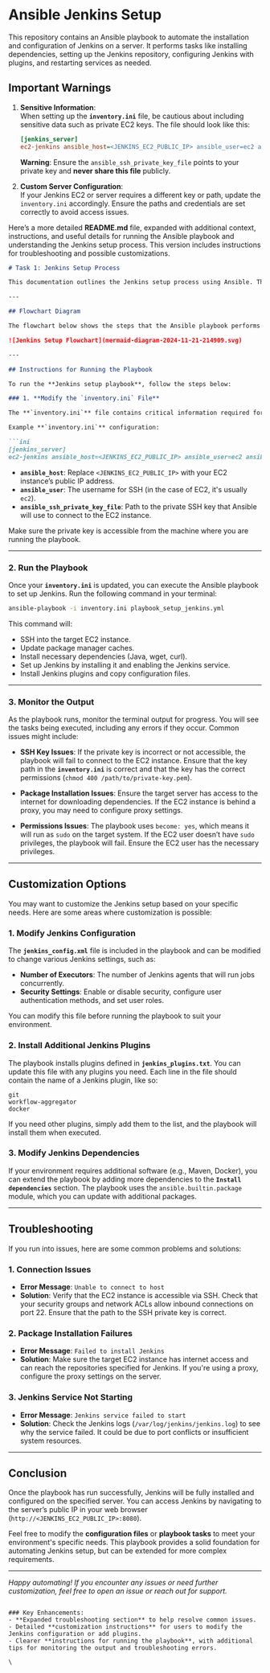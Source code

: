 
# Ansible Jenkins Setup

This repository contains an Ansible playbook to automate the installation and configuration of Jenkins on a server. It performs tasks like installing dependencies, setting up the Jenkins repository, configuring Jenkins with plugins, and restarting services as needed.

## Important Warnings

1. **Sensitive Information**:  
   When setting up the **`inventory.ini`** file, be cautious about including sensitive data such as private EC2 keys. The file should look like this:

   ```ini
   [jenkins_server]
   ec2-jenkins ansible_host=<JENKINS_EC2_PUBLIC_IP> ansible_user=ec2 ansible_ssh_private_key_file=/path/to/private-key.pem
   ```

   **Warning**: Ensure the `ansible_ssh_private_key_file` points to your private key and **never share this file** publicly.

2. **Custom Server Configuration**:  
   If your Jenkins EC2 or server requires a different key or path, update the `inventory.ini` accordingly. Ensure the paths and credentials are set correctly to avoid access issues.

Here’s a more detailed **README.md** file, expanded with additional context, instructions, and useful details for running the Ansible playbook and understanding the Jenkins setup process. This version includes instructions for troubleshooting and possible customizations.

```markdown
# Task 1: Jenkins Setup Process

This documentation outlines the Jenkins setup process using Ansible. The playbook automates the installation and configuration of **Jenkins** on a remote EC2 server. It includes setting up dependencies, installing Jenkins, configuring the necessary plugins, and starting the Jenkins service.

---

## Flowchart Diagram

The flowchart below shows the steps that the Ansible playbook performs when setting up Jenkins:

![Jenkins Setup Flowchart](mermaid-diagram-2024-11-21-214909.svg)

---

## Instructions for Running the Playbook

To run the **Jenkins setup playbook**, follow the steps below:

### 1. **Modify the `inventory.ini` File**

The **`inventory.ini`** file contains critical information required for Ansible to connect to the target server (in this case, the EC2 instance). Ensure that the **public IP address** of the EC2 instance and the path to your **private SSH key** are correctly configured.

Example **`inventory.ini`** configuration:

```ini
[jenkins_server]
ec2-jenkins ansible_host=<JENKINS_EC2_PUBLIC_IP> ansible_user=ec2 ansible_ssh_private_key_file=/path/to/private-key.pem
```

- **`ansible_host`**: Replace `<JENKINS_EC2_PUBLIC_IP>` with your EC2 instance’s public IP address.
- **`ansible_user`**: The username for SSH (in the case of EC2, it's usually `ec2`).
- **`ansible_ssh_private_key_file`**: Path to the private SSH key that Ansible will use to connect to the EC2 instance.

Make sure the private key is accessible from the machine where you are running the playbook.

---

### 2. **Run the Playbook**

Once your **`inventory.ini`** is updated, you can execute the Ansible playbook to set up Jenkins. Run the following command in your terminal:

```bash
ansible-playbook -i inventory.ini playbook_setup_jenkins.yml
```

This command will:
- SSH into the target EC2 instance.
- Update package manager caches.
- Install necessary dependencies (Java, wget, curl).
- Set up Jenkins by installing it and enabling the Jenkins service.
- Install Jenkins plugins and copy configuration files.

---

### 3. **Monitor the Output**

As the playbook runs, monitor the terminal output for progress. You will see the tasks being executed, including any errors if they occur. Common issues might include:

- **SSH Key Issues**: If the private key is incorrect or not accessible, the playbook will fail to connect to the EC2 instance. Ensure that the key path in the **`inventory.ini`** is correct and that the key has the correct permissions (`chmod 400 /path/to/private-key.pem`).
  
- **Package Installation Issues**: Ensure the target server has access to the internet for downloading dependencies. If the EC2 instance is behind a proxy, you may need to configure proxy settings.

- **Permissions Issues**: The playbook uses `become: yes`, which means it will run as `sudo` on the target system. If the EC2 user doesn’t have `sudo` privileges, the playbook will fail. Ensure the EC2 user has the necessary privileges.

---

## Customization Options

You may want to customize the Jenkins setup based on your specific needs. Here are some areas where customization is possible:

### 1. **Modify Jenkins Configuration**

The **`jenkins_config.xml`** file is included in the playbook and can be modified to change various Jenkins settings, such as:

- **Number of Executors**: The number of Jenkins agents that will run jobs concurrently.
- **Security Settings**: Enable or disable security, configure user authentication methods, and set user roles.

You can modify this file before running the playbook to suit your environment.

### 2. **Install Additional Jenkins Plugins**

The playbook installs plugins defined in **`jenkins_plugins.txt`**. You can update this file with any plugins you need. Each line in the file should contain the name of a Jenkins plugin, like so:

```
git
workflow-aggregator
docker
```

If you need other plugins, simply add them to the list, and the playbook will install them when executed.

### 3. **Modify Jenkins Dependencies**

If your environment requires additional software (e.g., Maven, Docker), you can extend the playbook by adding more dependencies to the **`Install dependencies`** section. The playbook uses the `ansible.builtin.package` module, which you can update with additional packages.

---

## Troubleshooting

If you run into issues, here are some common problems and solutions:

### **1. Connection Issues**
   - **Error Message**: `Unable to connect to host`
   - **Solution**: Verify that the EC2 instance is accessible via SSH. Check that your security groups and network ACLs allow inbound connections on port 22. Ensure that the path to the SSH private key is correct.

### **2. Package Installation Failures**
   - **Error Message**: `Failed to install Jenkins`
   - **Solution**: Make sure the target EC2 instance has internet access and can reach the repositories specified for Jenkins. If you're using a proxy, configure the proxy settings on the server.

### **3. Jenkins Service Not Starting**
   - **Error Message**: `Jenkins service failed to start`
   - **Solution**: Check the Jenkins logs (`/var/log/jenkins/jenkins.log`) to see why the service failed. It could be due to port conflicts or insufficient system resources.

---

## Conclusion

Once the playbook has run successfully, Jenkins will be fully installed and configured on the specified server. You can access Jenkins by navigating to the server’s public IP in your web browser (`http://<JENKINS_EC2_PUBLIC_IP>:8080`).

Feel free to modify the **configuration files** or **playbook tasks** to meet your environment's specific needs. This playbook provides a solid foundation for automating Jenkins setup, but can be extended for more complex requirements.

---

*Happy automating! If you encounter any issues or need further customization, feel free to open an issue or reach out for support.*
```

### Key Enhancements:
- **Expanded troubleshooting section** to help resolve common issues.
- Detailed **customization instructions** for users to modify the Jenkins configuration or add plugins.
- Clearer **instructions for running the playbook**, with additional tips for monitoring the output and troubleshooting errors.

\